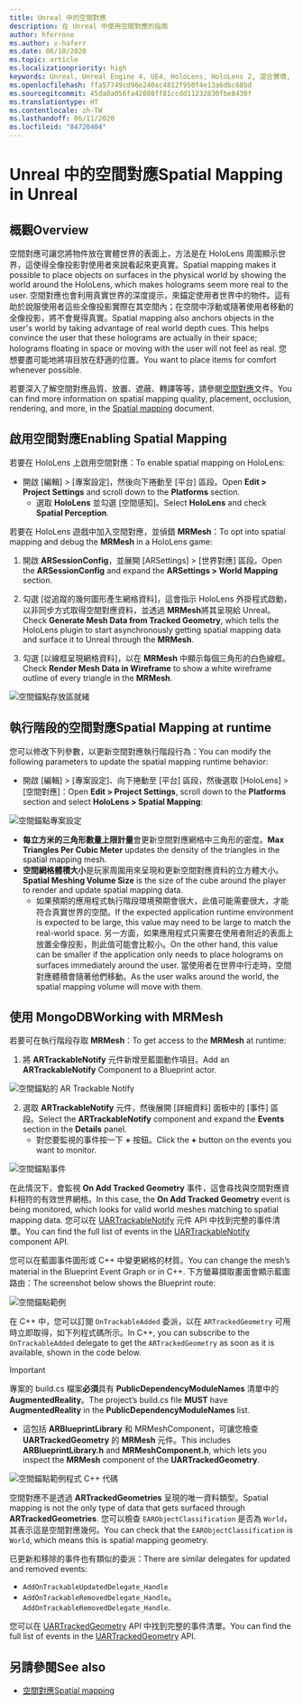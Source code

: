 ```yaml
---
title: Unreal 中的空間對應
description: 在 Unreal 中使用空間對應的指南
author: hferrone
ms.author: v-haferr
ms.date: 06/10/2020
ms.topic: article
ms.localizationpriority: high
keywords: Unreal, Unreal Engine 4, UE4, HoloLens, HoloLens 2, 混合實境, 開發, 功能, 文件, 指南, holograms, 空間對應
ms.openlocfilehash: ffa57749cd96e240ac4812f950f4e13a6dbc68bd
ms.sourcegitcommit: 45da0a056fa42088ff81ccdd11232830fbe8430f
ms.translationtype: HT
ms.contentlocale: zh-TW
ms.lasthandoff: 06/11/2020
ms.locfileid: "84720404"
---
```

# <a name="spatial-mapping-in-unreal"></a><span data-ttu-id="cf9f3-104">Unreal 中的空間對應</span><span class="sxs-lookup"><span data-stu-id="cf9f3-104">Spatial Mapping in Unreal</span></span>

## <a name="overview"></a><span data-ttu-id="cf9f3-105">概觀</span><span class="sxs-lookup"><span data-stu-id="cf9f3-105">Overview</span></span>
<span data-ttu-id="cf9f3-106">空間對應可讓您將物件放在實體世界的表面上，方法是在 HoloLens 周圍顯示世界，這使得全像投影對使用者來說看起來更真實。</span><span class="sxs-lookup"><span data-stu-id="cf9f3-106">Spatial mapping makes it possible to place objects on surfaces in the physical world by showing the world around the HoloLens, which makes holograms seem more real to the user.</span></span> <span data-ttu-id="cf9f3-107">空間對應也會利用真實世界的深度提示，來錨定使用者世界中的物件。這有助於說服使用者這些全像投影實際在其空間內；在空間中浮動或隨著使用者移動的全像投影，將不會覺得真實。</span><span class="sxs-lookup"><span data-stu-id="cf9f3-107">Spatial mapping also anchors objects in the user's world by taking advantage of real world depth cues. This helps convince the user that these holograms are actually in their space; holograms floating in space or moving with the user will not feel as real.</span></span> <span data-ttu-id="cf9f3-108">您想要盡可能地將項目放在舒適的位置。</span><span class="sxs-lookup"><span data-stu-id="cf9f3-108">You want to place items for comfort whenever possible.</span></span>

<span data-ttu-id="cf9f3-109">若要深入了解空間對應品質、放置、遮蔽、轉譯等等，請參閱[空間對應](spatial-mapping.md)文件。</span><span class="sxs-lookup"><span data-stu-id="cf9f3-109">You can find more information on spatial mapping quality, placement, occlusion, rendering, and more, in the [Spatial mapping](spatial-mapping.md) document.</span></span>

## <a name="enabling-spatial-mapping"></a><span data-ttu-id="cf9f3-110">啟用空間對應</span><span class="sxs-lookup"><span data-stu-id="cf9f3-110">Enabling Spatial Mapping</span></span>

<span data-ttu-id="cf9f3-111">若要在 HoloLens 上啟用空間對應：</span><span class="sxs-lookup"><span data-stu-id="cf9f3-111">To enable spatial mapping on HoloLens:</span></span>
- <span data-ttu-id="cf9f3-112">開啟 [編輯] > [專案設定]，然後向下捲動至 [平台] 區段。</span><span class="sxs-lookup"><span data-stu-id="cf9f3-112">Open **Edit > Project Settings** and scroll down to the **Platforms** section.</span></span>    
    + <span data-ttu-id="cf9f3-113">選取 **HoloLens** 並勾選 [空間感知]。</span><span class="sxs-lookup"><span data-stu-id="cf9f3-113">Select **HoloLens** and check **Spatial Perception**.</span></span>

<span data-ttu-id="cf9f3-114">若要在 HoloLens 遊戲中加入空間對應，並偵錯 **MRMesh**：</span><span class="sxs-lookup"><span data-stu-id="cf9f3-114">To opt into spatial mapping and debug the **MRMesh** in a HoloLens game:</span></span>
1. <span data-ttu-id="cf9f3-115">開啟 **ARSessionConfig**，並展開 [ARSettings] > [世界對應] 區段。</span><span class="sxs-lookup"><span data-stu-id="cf9f3-115">Open the **ARSessionConfig** and expand the **ARSettings > World Mapping** section.</span></span> 

2. <span data-ttu-id="cf9f3-116">勾選 [從追蹤的幾何圖形產生網格資料]，這會指示 HoloLens 外掛程式啟動，以非同步方式取得空間對應資料，並透過 **MRMesh**將其呈現給 Unreal。</span><span class="sxs-lookup"><span data-stu-id="cf9f3-116">Check **Generate Mesh Data from Tracked Geometry**, which tells the HoloLens plugin to start asynchronously getting spatial mapping data and surface it to Unreal through the **MRMesh**.</span></span> 
3. <span data-ttu-id="cf9f3-117">勾選 [以線框呈現網格資料]，以在 **MRMesh** 中顯示每個三角形的白色線框。</span><span class="sxs-lookup"><span data-stu-id="cf9f3-117">Check **Render Mesh Data in Wireframe** to show a white wireframe outline of every triangle in the **MRMesh**.</span></span> 

![空間錨點存放區就緒](images/unreal-spatialmapping-arsettings.PNG)


## <a name="spatial-mapping-at-runtime"></a><span data-ttu-id="cf9f3-119">執行階段的空間對應</span><span class="sxs-lookup"><span data-stu-id="cf9f3-119">Spatial Mapping at runtime</span></span>
<span data-ttu-id="cf9f3-120">您可以修改下列參數，以更新空間對應執行階段行為：</span><span class="sxs-lookup"><span data-stu-id="cf9f3-120">You can modify the following parameters to update the spatial mapping runtime behavior:</span></span>

- <span data-ttu-id="cf9f3-121">開啟 [編輯] > [專案設定]、向下捲動至 [平台] 區段，然後選取 [HoloLens] > [空間對應]：</span><span class="sxs-lookup"><span data-stu-id="cf9f3-121">Open **Edit > Project Settings**, scroll down to the **Platforms** section and select **HoloLens > Spatial Mapping**:</span></span> 

![空間錨點專案設定](images/unreal-spatialmapping-projectsettings.PNG)

- <span data-ttu-id="cf9f3-123">**每立方米的三角形數量上限計量**會更新空間對應網格中三角形的密度。</span><span class="sxs-lookup"><span data-stu-id="cf9f3-123">**Max Triangles Per Cubic Meter** updates the density of the triangles in the spatial mapping mesh.</span></span>  
- <span data-ttu-id="cf9f3-124">**空間網格體積大小**是玩家周圍用來呈現和更新空間對應資料的立方體大小。</span><span class="sxs-lookup"><span data-stu-id="cf9f3-124">**Spatial Meshing Volume Size** is the size of the cube around the player to render and update spatial mapping data.</span></span>  
    + <span data-ttu-id="cf9f3-125">如果預期的應用程式執行階段環境預期會很大，此值可能需要很大，才能符合真實世界的空間。</span><span class="sxs-lookup"><span data-stu-id="cf9f3-125">If the expected application runtime environment is expected to be large, this value may need to be large to match the real-world space.</span></span>  <span data-ttu-id="cf9f3-126">另一方面，如果應用程式只需要在使用者附近的表面上放置全像投影，則此值可能會比較小。</span><span class="sxs-lookup"><span data-stu-id="cf9f3-126">On the other hand, this value can be smaller if the application only needs to place holograms on surfaces immediately around the user.</span></span> <span data-ttu-id="cf9f3-127">當使用者在世界中行走時，空間對應體積會隨著他們移動。</span><span class="sxs-lookup"><span data-stu-id="cf9f3-127">As the user walks around the world, the spatial mapping volume will move with them.</span></span> 

## <a name="working-with-mrmesh"></a><span data-ttu-id="cf9f3-128">使用 MongoDB</span><span class="sxs-lookup"><span data-stu-id="cf9f3-128">Working with MRMesh</span></span>
<span data-ttu-id="cf9f3-129">若要可在執行階段存取 **MRMesh**：</span><span class="sxs-lookup"><span data-stu-id="cf9f3-129">To get access to the **MRMesh** at runtime:</span></span>
1. <span data-ttu-id="cf9f3-130">將 **ARTrackableNotify** 元件新增至藍圖動作項目。</span><span class="sxs-lookup"><span data-stu-id="cf9f3-130">Add an **ARTrackableNotify** Component to a Blueprint actor.</span></span> 

![空間錨點的 AR Trackable Notify](images/unreal-spatialmapping-artrackablenotify.PNG)

2. <span data-ttu-id="cf9f3-132">選取 **ARTrackableNotify** 元件，然後展開 [詳細資料] 面板中的 [事件] 區段。</span><span class="sxs-lookup"><span data-stu-id="cf9f3-132">Select the **ARTrackableNotify** component and expand the **Events** section in the **Details** panel.</span></span> 
    - <span data-ttu-id="cf9f3-133">對您要監視的事件按一下 **+** 按鈕。</span><span class="sxs-lookup"><span data-stu-id="cf9f3-133">Click the **+** button on the events you want to monitor.</span></span> 

![空間錨點事件](images/unreal-spatialmapping-events.PNG)

<span data-ttu-id="cf9f3-135">在此情況下，會監視 **On Add Tracked Geometry** 事件，這會尋找與空間對應資料相符的有效世界網格。</span><span class="sxs-lookup"><span data-stu-id="cf9f3-135">In this case, the **On Add Tracked Geometry** event is being monitored, which looks for valid world meshes matching to spatial mapping data.</span></span> <span data-ttu-id="cf9f3-136">您可以在 [UARTrackableNotify](https://docs.unrealengine.com/API/Runtime/AugmentedReality/UARTrackableNotifyComponent/index.html) 元件 API 中找到完整的事件清單。</span><span class="sxs-lookup"><span data-stu-id="cf9f3-136">You can find the full list of events in the [UARTrackableNotify](https://docs.unrealengine.com/API/Runtime/AugmentedReality/UARTrackableNotifyComponent/index.html) component API.</span></span> 

<span data-ttu-id="cf9f3-137">您可以在藍圖事件圖形或 C++ 中變更網格的材質。</span><span class="sxs-lookup"><span data-stu-id="cf9f3-137">You can change the mesh’s material in the Blueprint Event Graph or in C++.</span></span> <span data-ttu-id="cf9f3-138">下方螢幕擷取畫面會顯示藍圖路由：</span><span class="sxs-lookup"><span data-stu-id="cf9f3-138">The screenshot below shows the Blueprint route:</span></span> 

![空間錨點範例](images/unreal-spatialmapping-example.PNG)

<span data-ttu-id="cf9f3-140">在 C++ 中，您可以訂閱 `OnTrackableAdded` 委派，以在 `ARTrackedGeometry` 可用時立即取得，如下列程式碼所示。</span><span class="sxs-lookup"><span data-stu-id="cf9f3-140">In C++, you can subscribe to the `OnTrackableAdded` delegate to get the `ARTrackedGeometry` as soon as it is available, shown in the code below.</span></span> 

> [!IMPORTANT]
> <span data-ttu-id="cf9f3-141">專案的 build.cs 檔案**必須**具有 **PublicDependencyModuleNames** 清單中的 **AugmentedReality**。</span><span class="sxs-lookup"><span data-stu-id="cf9f3-141">The project’s build.cs file **MUST** have **AugmentedReality** in the **PublicDependencyModuleNames** list.</span></span>
> - <span data-ttu-id="cf9f3-142">這包括 **ARBlueprintLibrary** 和 MRMeshComponent，可讓您檢查 **UARTrackedGeometry** 的 **MRMesh** 元件。</span><span class="sxs-lookup"><span data-stu-id="cf9f3-142">This includes **ARBlueprintLibrary.h** and **MRMeshComponent.h**, which lets you inspect the **MRMesh** component of the **UARTrackedGeometry**.</span></span> 

![空間錨點範例程式 C++ 代碼](images/unreal-spatialmapping-examplecode.PNG)

<span data-ttu-id="cf9f3-144">空間對應不是透過 **ARTrackedGeometries** 呈現的唯一資料類型。</span><span class="sxs-lookup"><span data-stu-id="cf9f3-144">Spatial mapping is not the only type of data that gets surfaced through **ARTrackedGeometries**.</span></span> <span data-ttu-id="cf9f3-145">您可以檢查 `EARObjectClassification` 是否為 `World`，其表示這是空間對應幾何。</span><span class="sxs-lookup"><span data-stu-id="cf9f3-145">You can check that the `EARObjectClassification` is `World`, which means this is spatial mapping geometry.</span></span> 

<span data-ttu-id="cf9f3-146">已更新和移除的事件也有類似的委派：</span><span class="sxs-lookup"><span data-stu-id="cf9f3-146">There are similar delegates for updated and removed events:</span></span> 
- `AddOnTrackableUpdatedDelegate_Handle` 
- <span data-ttu-id="cf9f3-147">`AddOnTrackableRemovedDelegate_Handle`。</span><span class="sxs-lookup"><span data-stu-id="cf9f3-147">`AddOnTrackableRemovedDelegate_Handle`.</span></span> 

<span data-ttu-id="cf9f3-148">您可以在 [UARTrackedGeometry](https://docs.unrealengine.com/API/Runtime/AugmentedReality/UARTrackedGeometry/index.html) API 中找到完整的事件清單。</span><span class="sxs-lookup"><span data-stu-id="cf9f3-148">You can find the full list of events in the [UARTrackedGeometry](https://docs.unrealengine.com/API/Runtime/AugmentedReality/UARTrackedGeometry/index.html) API.</span></span>

## <a name="see-also"></a><span data-ttu-id="cf9f3-149">另請參閱</span><span class="sxs-lookup"><span data-stu-id="cf9f3-149">See also</span></span>
* [<span data-ttu-id="cf9f3-150">空間對應</span><span class="sxs-lookup"><span data-stu-id="cf9f3-150">Spatial mapping</span></span>](spatial-mapping.md)

